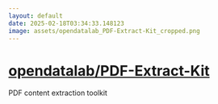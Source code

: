 ```yaml
---
layout: default
date: 2025-02-18T03:34:33.148123
image: assets/opendatalab_PDF-Extract-Kit_cropped.png
---
```


# [opendatalab/PDF-Extract-Kit](https://github.com/opendatalab/PDF-Extract-Kit)

PDF content extraction toolkit

